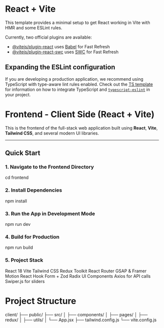 # React + Vite

This template provides a minimal setup to get React working in Vite with HMR and some ESLint rules.

Currently, two official plugins are available:

- [@vitejs/plugin-react](https://github.com/vitejs/vite-plugin-react/blob/main/packages/plugin-react) uses [Babel](https://babeljs.io/) for Fast Refresh
- [@vitejs/plugin-react-swc](https://github.com/vitejs/vite-plugin-react/blob/main/packages/plugin-react-swc) uses [SWC](https://swc.rs/) for Fast Refresh

## Expanding the ESLint configuration

If you are developing a production application, we recommend using TypeScript with type-aware lint rules enabled. Check out the [TS template](https://github.com/vitejs/vite/tree/main/packages/create-vite/template-react-ts) for information on how to integrate TypeScript and [`typescript-eslint`](https://typescript-eslint.io) in your project.


# Frontend - Client Side (React + Vite)

This is the frontend of the full-stack web application built using **React**, **Vite**, **Tailwind CSS**, and several modern UI libraries.

---

## Quick Start

### 1. Navigate to the Frontend Directory
cd frontend

### 2.  Install Dependencies
npm install

### 3.  Run the App in Development Mode
npm run dev


### 4.  Build for Production
npm run build

### 5.  Project Stack
React 18
Vite
Tailwind CSS
Redux Toolkit
React Router
GSAP & Framer Motion
React Hook Form + Zod
Radix UI Components
Axios for API calls
Swiper.js for sliders

# Project Structure
client/
├── public/
├── src/
│   ├── components/
│   ├── pages/
│   ├── redux/
│   ├── utils/
│   └── App.jsx
├── tailwind.config.js
└── vite.config.js



